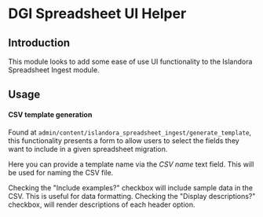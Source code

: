 # DGI Spreadsheet UI Helper

## Introduction
This module looks to add some ease of use UI functionality to the Islandora Spreadsheet Ingest module.

## Usage
#### CSV template generation
Found at `admin/content/islandora_spreadsheet_ingest/generate_template`, this functionality presents a form to allow users to select the fields they want to include in a given spreadsheet migration.

Here you can provide a template name via the _CSV name_ text field. This will be used for naming the CSV file.

Checking the "Include examples?" checkbox will include sample data in the CSV. This is useful for data formatting.
Checking the "Display descriptions?" checkbox, will render descriptions of each header option.
